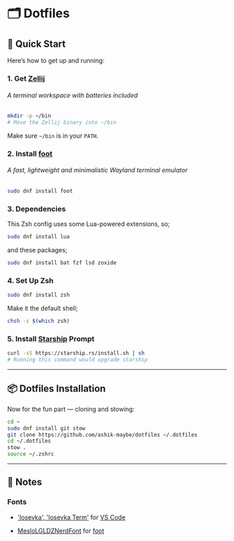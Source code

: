# 🗂️ Dotfiles

## 🚀 Quick Start

Here’s how to get up and running:

### 1. Get [Zellij](https://zellij.dev/)

###### A terminal workspace with batteries included

```bash
mkdir -p ~/bin
# Move the Zellij binary into ~/bin
```

Make sure `~/bin` is in your `PATH`.

### 2. Install [foot](https://codeberg.org/dnkl/foot)

###### A fast, lightweight and minimalistic Wayland terminal emulator

```bash
sudo dnf install foot
```

### 3. Dependencies

This Zsh config uses some Lua-powered extensions, so;

```bash
sudo dnf install lua
```

and these packages;

```bash
sudo dnf install bat fzf lsd zoxide
```

### 4. Set Up Zsh

```bash
sudo dnf install zsh
```

Make it the default shell;

```bash
chsh -s $(which zsh)
```

### 5. Install [Starship](https://starship.rs/) Prompt

```bash
curl -sS https://starship.rs/install.sh | sh
# Running this command would upgrade starship
```

---

## 📦 Dotfiles Installation

Now for the fun part — cloning and stowing:

```bash
cd ~
sudo dnf install git stow
git clone https://github.com/ashik-maybe/dotfiles ~/.dotfiles
cd ~/.dotfiles
stow .
source ~/.zshrc
```

---

## 📌 Notes

### Fonts

- ['Iosevka', 'Iosevka Term'](https://github.com/be5invis/Iosevka/releases) for [VS Code](https://code.visualstudio.com/download)

- [MesloLGLDZNerdFont](https://www.nerdfonts.com/font-downloads) for [foot](https://codeberg.org/dnkl/foot)
